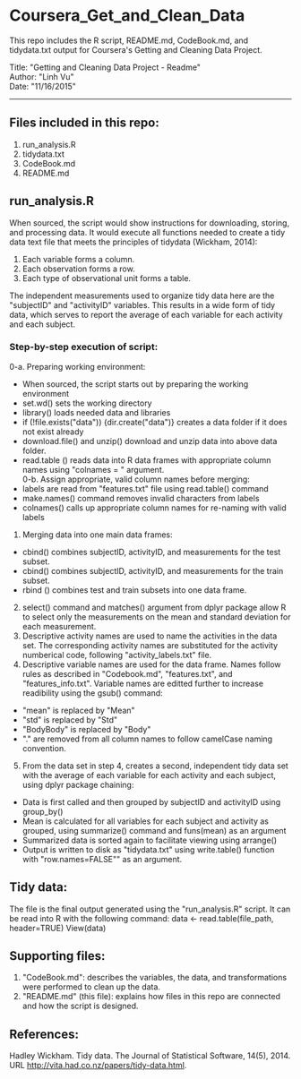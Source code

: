 # Coursera_Get_and_Clean_Data
This repo includes the R script, README.md, CodeBook.md, and tidydata.txt output for Coursera's Getting and Cleaning Data Project. <br> 

Title: "Getting and Cleaning Data Project - Readme"<br>
Author: "Linh Vu"<br>
Date: "11/16/2015"<br>

---
## Files included in this repo:
1. run_analysis.R
2. tidydata.txt
3. CodeBook.md
4. README.md

## run_analysis.R
When sourced, the script would show instructions for downloading, storing, and processing data. It would execute all functions needed to create a tidy data text file that meets the principles of tidydata (Wickham, 2014):<br>
1. Each variable forms a column.<br>
2. Each observation forms a row.<br>
3. Each type of observational unit forms a table.<br>

The independent measurements used to organize tidy data here are the "subjectID" and "activityID" variables. This results in a wide form of tidy data, which serves to report the average of each variable for each activity and each subject.

### Step-by-step execution of script:
0-a. Preparing working environment:
- When sourced, the script starts out by preparing the working environment
- set.wd() sets the working directory
- library() loads needed data and libraries
- if (!file.exists("data")) {dir.create("data")} creates a data folder if it does not exist already
- download.file() and unzip() download and unzip data into above data folder. 
- read.table () reads data into R data frames with appropriate column names using "colnames = " argument.<br>
0-b. Assign appropriate, valid column names before merging:
- labels are read from "features.txt" file using read.table() command
- make.names() command removes invalid characters from labels
- colnames() calls up appropriate column names for re-naming with valid labels<br>
1. Merging data into one main data frames:
- cbind() combines subjectID, activityID, and measurements for the test subset.
- cbind() combines subjectID, activityID, and measurements for the train subset.
- rbind () combines test and train subsets into one data frame.<br>
2. select() command and matches() argument from dplyr package allow R to select only the measurements on the mean and standard deviation for each measurement.<br>
3. Descriptive activity names are used to name the activities in the data set. The corresponding activity names are substituted for the activity numberical code, following "activity_labels.txt" file.<br>
4. Descriptive variable names are used for the data frame. Names follow rules as described in "Codebook.md", "features.txt", and "features_info.txt". Variable names are editted further to increase readibility using the gsub() command:
- "mean" is replaced by "Mean"
- "std" is replaced by "Std"
- "BodyBody" is replaced by "Body"
- "." are removed from all column names to follow camelCase naming convention.<br>
5. From the data set in step 4, creates a second, independent tidy data set with the average of each variable for each activity and each subject, using dplyr package chaining: 
- Data is first called and then grouped by subjectID and activityID using group_by()
- Mean is calculated for all variables for each subject and activity as grouped, using summarize() command and funs(mean) as an argument
- Summarized data is sorted again to facilitate viewing using arrange()
- Output is written to disk as "tidydata.txt" using write.table() function with "row.names=FALSE"" as an argument.
 
## Tidy data:
The file is the final output generated using the "run_analysis.R" script. 
It can be read into R with the following command:
        data <- read.table(file_path, header=TRUE)
        View(data)
        
## Supporting files:
1. "CodeBook.md": describes the variables, the data, and  transformations were performed to clean up the data.
2. "README.md" (this file): explains how files in this repo are connected and how the script is designed.


## References:
Hadley Wickham. Tidy data. The Journal of Statistical Software, 14(5), 2014. URL http://vita.had.co.nz/papers/tidy-data.html.
